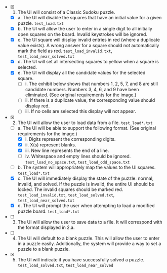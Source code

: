 - [x] 1. The UI will consist of a Classic Sudoku puzzle.
    - [x] a. The UI will disable the squares that have an initial value for a given puzzle. `test_load.txt`
    - [x] b. The UI will allow the user to enter in a single digit to all initially open squares on the board. Invalid keystrokes will be ignored.
    - [x] c. The UI square will display invalid entries in red (where a duplicate value exists). A wrong answer for a square should not automatically mark the field as red. `test_load_invalid.txt`, `test_load_near_solved.txt`
    - [x] d. The UI will set all intersecting squares to yellow when a square is selected.
    - [x] e. The UI will display all the candidate values for the selected square. 
        - [ ] i. The exhibit below shows that numbers 1, 2, 5, 7, and 8 are still candidate numbers. Numbers 3, 4, 6, and 9 have been eliminated. (See original requirements for the image.)
        - [ ] ii. If there is a duplicate value, the corresponding value should display red.
        - [ ] iii. If no cells are selected this display will not appear.
- [x] 2. The UI will allow the user to load data from a file. `test_load*.txt`
    - [ ] a. The UI will be able to support the following format. (See original requirements for the image.)
        - [x] i. Digits represent the corresponding digits. 
        - [x] ii. X(s) represent blanks.
        - [x] iii. New line represents the end of a line.
        - [ ] iv. Whitespace and empty lines should be ignored. `test_load_no_space.txt`, `test_load_odd_space.txt`
    - [ ] b. The system will appropriately map the values to the UI squares. `test_load*.txt`
    - [x] c. The UI will immediately display the state of the puzzle: normal, invalid, and solved. If the puzzle is invalid, the entire UI should be locked. The invalid squares should be marked red. `test_load_invalid.txt`, `test_load_solved.txt`, `test_load_near_solved.txt`
    - [x] d. The UI will prompt the user when attempting to load a modified puzzle board. `test_load*.txt`
- [ ] 3. The UI will allow the user to save data to a file. It will correspond with the format displayed in 2.a.
- [ ] 4. The UI will default to a blank puzzle. This will allow the user to enter in a puzzle easily. Additionally, the system will provide a way to set a puzzle to a blank puzzle.
- [x] 5. The UI will indicate if you have successfully solved a puzzle. `test_load_solved.txt`, `test_load_near_solved`
